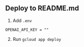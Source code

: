 ## Deploy to README.md

1. Add `.env`

```properties
OPENAI_API_KEY = ""
```

2. Run `gcloud app deploy`
